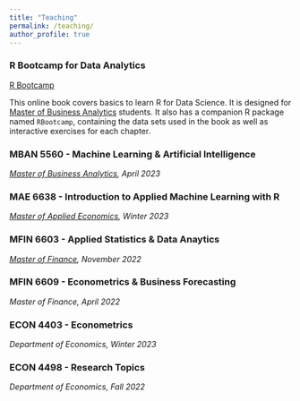 ```yaml
---
title: "Teaching"
permalink: /teaching/
author_profile: true
---
```


### R Bootcamp for Data Analytics

[R Bootcamp](https://yaydede.github.io/Bootcamp_book/)

This online book covers basics to learn R for Data Science. It is designed for [Master of Business Analytics](https://www.smu.ca/mban/index.html) students.
It also has a companion R package named `RBootcamp`, containing the data sets used in the book as well as interactive exercises for each chapter.

### MBAN 5560 - Machine Learning & Artificial Intelligence 
*[Master of Business Analytics](https://www.smu.ca/mban/index.html), April 2023*
  
### MAE 6638 - Introduction to Applied Machine Learning with R
*[Master of Applied Economics](https://www.smu.ca/academics/sobey/masters-in-applied-economics.html), Winter 2023*

### MFIN 6603 - Applied Statistics & Data Anaytics
*[Master of Finance](https://www.smu.ca/academics/sobey/master-of-finance.html), November 2022*

### MFIN 6609 - Econometrics & Business Forecasting
*Master of Finance, April 2022*

### ECON 4403 - Econometrics
*Department of Economics, Winter 2023*

### ECON 4498 - Research Topics
*Department of Economics, Fall 2022*
